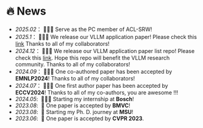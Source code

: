 # 🔥 News 
- *2025.02*：&nbsp;🎉🎉🎉 Serve as the PC member of ACL-SRW! 
- *2025.1*：&nbsp;🎉🎉🎉 We release our VLLM application paper! Please check this [link](https://arxiv.org/pdf/2501.02765) Thanks to all of my collaborators! 
- *2024.12*：&nbsp;🎉🎉🎉 We release our VLLM application paper list repo! Please check this [link](https://github.com/JackYFL/awesome-VLLMs). Hope this repo will benefit the VLLM research community. Thanks to all of my collaborators! 
- *2024.09*：&nbsp;🎉🎉🎉 One co-authored paper has been accepted by **EMNLP2024**! Thanks to all of my collaborators!
- *2024.07*：&nbsp;🎉🎉🎉 One first author paper has been accepted by **ECCV2024**! Thanks to all of my co-authors, you are awesome !!!
- *2024.05*: &nbsp;🎉🎉🎉 Starting my internship at **Bosch**!
- *2023.08*: &nbsp;🎉 One paper is accepted by **BMVC**! 
- *2023.08*: &nbsp;🎉 Starting my Ph. D. journey at **MSU**! 
- *2023.06*: &nbsp;🎉 One paper is accepted by **CVPR 2023**. 
